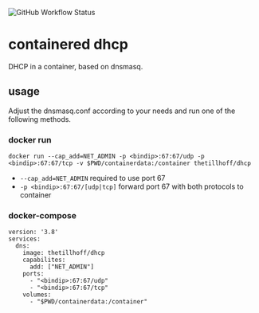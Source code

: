![GitHub Workflow Status](https://img.shields.io/github/workflow/status/tillhoff/containered-dhcp/Publish%20image%20to%20docker%20hub)

# containered dhcp
DHCP in a container, based on dnsmasq.

## usage
Adjust the dnsmasq.conf according to your needs and run one of the following methods.

### docker run
`docker run --cap_add=NET_ADMIN -p <bindip>:67:67/udp -p <bindip>:67:67/tcp -v $PWD/containerdata:/container thetillhoff/dhcp`

- `--cap_add=NET_ADMIN` required to use port 67
- `-p <bindip>:67:67/[udp|tcp]` forward port 67 with both protocols to container

### docker-compose
```
version: '3.8'
services:
  dns:
    image: thetillhoff/dhcp
    capabilites:
      add: ["NET_ADMIN"]
    ports:
      - "<bindip>:67:67/udp"
      - "<bindip>:67:67/tcp"
    volumes:
      - "$PWD/containerdata:/container"
```
